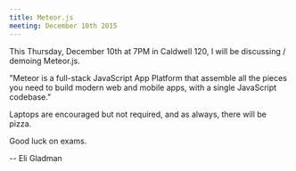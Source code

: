 ```yaml
---
title: Meteor.js
meeting: December 10th 2015
---
```

This Thursday, December 10th at 7PM in Caldwell 120, I will be discussing / demoing Meteor.js.

"Meteor is a full-stack JavaScript App Platform that assemble all the pieces you need to build modern web and mobile apps, with a single JavaScript codebase."

Laptops are encouraged but not required, and as always, there will be pizza.

Good luck on exams.

-- Eli Gladman
